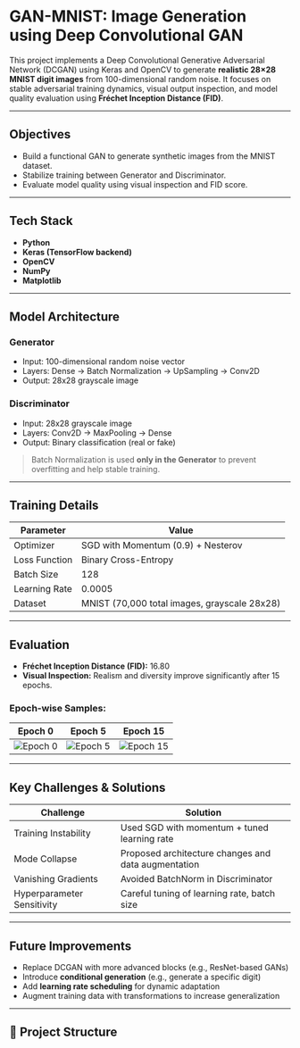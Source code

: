 # GAN-MNIST: Image Generation using Deep Convolutional GAN

This project implements a Deep Convolutional Generative Adversarial Network (DCGAN) using Keras and OpenCV to generate **realistic 28×28 MNIST digit images** from 100-dimensional random noise. It focuses on stable adversarial training dynamics, visual output inspection, and model quality evaluation using **Fréchet Inception Distance (FID)**.

---

##  Objectives

- Build a functional GAN to generate synthetic images from the MNIST dataset.
- Stabilize training between Generator and Discriminator.
- Evaluate model quality using visual inspection and FID score.

---

##  Tech Stack

- **Python**
- **Keras (TensorFlow backend)**
- **OpenCV**
- **NumPy**
- **Matplotlib**

---

##  Model Architecture

### Generator
- Input: 100-dimensional random noise vector
- Layers: Dense → Batch Normalization → UpSampling → Conv2D
- Output: 28x28 grayscale image

### Discriminator
- Input: 28x28 grayscale image
- Layers: Conv2D → MaxPooling → Dense
- Output: Binary classification (real or fake)

> Batch Normalization is used **only in the Generator** to prevent overfitting and help stable training.

---

##  Training Details

| Parameter | Value |
|-----------|-------|
| Optimizer | SGD with Momentum (0.9) + Nesterov |
| Loss Function | Binary Cross-Entropy |
| Batch Size | 128 |
| Learning Rate | 0.0005 |
| Dataset | MNIST (70,000 total images, grayscale 28x28) |

---

##  Evaluation

- **Fréchet Inception Distance (FID):** 16.80  
- **Visual Inspection:** Realism and diversity improve significantly after 15 epochs.

### Epoch-wise Samples:

| Epoch 0 | Epoch 5 | Epoch 15 |
|---------|---------|----------|
| ![Epoch 0](images/epoch0.png) | ![Epoch 5](images/epoch5.png) | ![Epoch 15](images/epoch15.png) |

---

##  Key Challenges & Solutions

| Challenge | Solution |
|----------|-----------|
| Training Instability | Used SGD with momentum + tuned learning rate |
| Mode Collapse | Proposed architecture changes and data augmentation |
| Vanishing Gradients | Avoided BatchNorm in Discriminator |
| Hyperparameter Sensitivity | Careful tuning of learning rate, batch size |

---

##  Future Improvements

- Replace DCGAN with more advanced blocks (e.g., ResNet-based GANs)
- Introduce **conditional generation** (e.g., generate a specific digit)
- Add **learning rate scheduling** for dynamic adaptation
- Augment training data with transformations to increase generalization

---

## 📁 Project Structure


